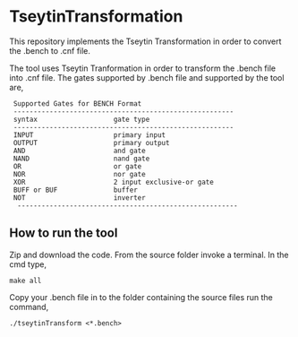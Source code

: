 # TseytinTransformation
This repository implements the Tseytin Transformation in order to convert the .bench to .cnf file.

The tool uses Tseytin Tranformation in order to transform the .bench file into .cnf file. 
The gates supported by .bench file and supported by the tool are,

     Supported Gates for BENCH Format
     -------------------------------------------------------
     syntax                   gate type
     -------------------------------------------------------
     INPUT                    primary input
     OUTPUT                   primary output
     AND                      and gate
     NAND                     nand gate
     OR                       or gate
     NOR                      nor gate
     XOR                      2 input exclusive-or gate
     BUFF or BUF              buffer
     NOT                      inverter
      -------------------------------------------------------

## How to run the tool

Zip and download the code. From the source folder invoke a terminal.
In the cmd type,
```
make all
```

Copy your .bench file in to the folder containing the source files run the command,
```
./tseytinTransform <*.bench>
```
